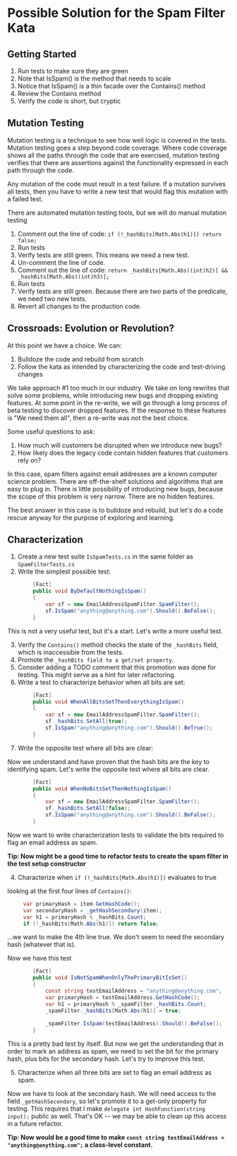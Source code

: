 # Possible Solution for the Spam Filter Kata

## Getting Started
1) Run tests to make sure they are green
2) Note that IsSpam() is the method that needs to scale
3) Notice that IsSpam() is a thin facade over the Contains() method
4) Review the Contains method
5) Verify the code is short, but cryptic

## Mutation Testing
Mutation testing is a technique to see how well logic is covered in the tests.  Mutation testing goes a step beyond code coverage.
Where code coverage shows all the paths through the code that are exercised, mutation testing verifies that there are assertions 
against the functionality expressed in each path through the code.

Any mutation of the code must result in a test failure.  If a mutation survives all tests, then you have to write a new test that would
flag this mutation with a failed test.

There are automated mutation testing tools, but we will do manual mutation testing

1) Comment out the line of code:  `if (!_hashBits[Math.Abs(h1)]) return false;`
2) Run tests
3) Verify tests are still green.  This means we need a new test.
4) Un-comment the line of code.
5) Comment out the line of code: `return _hashBits[Math.Abs((int)h2)] && _hashBits[Math.Abs((int)h3)];`
6) Run tests
7) Verify tests are still green.  Because there are two parts of the predicate, we need two new tests.
8) Revert all changes to the production code.

## Crossroads:  Evolution or Revolution?
At this point we have a choice.  We can:
1) Bulldoze the code and rebuild from scratch
2) Follow the kata as intended by characterizing the code and test-driving changes

We take approach #1 too much in our industry.  We take on long rewrites that solve some problems, while introducing new bugs and dropping existing features.
At some point in the re-write, we will go through a long process of beta testing to discover dropped features.  If the response to these features is 
"We need them all", then a re-write was not the best choice.

Some useful questions to ask:

1) How much will customers be disrupted when we introduce new bugs?
2) How likely does the legacy code contain hidden features that customers rely on?

In this case, spam filters against email addresses are a known computer science problem.  There are off-the-shelf solutions and algorithms that are easy 
to plug in.  There is little possibility of introducing new bugs, because the scope of this problem is very narrow.  There are no hidden features.

The best answer in this case is to bulldoze and rebuild, but let's do a code rescue anyway for the purpose of exploring and learning.

## Characterization
1) Create a new test suite `IsSpamTests.cs` in the same folder as `SpamFilterTests.cs`
2) Write the simplest possible test:
```c#
        [Fact]
        public void ByDefaultNothingIsSpam()
        {
            var sf = new EmailAddressSpamFilter.SpamFilter();
            sf.IsSpam("anything@anything.com").Should().BeFalse();
        }
```
This is not a very useful test, but it's a start.  Let's write a more useful test.

3) Verify the `Contains()` method checks the state of the `_hashBits` field, which is inaccessible from the tests.
4) Promote the `_hashBits field to a get/set property`. 
5) Consider adding a TODO comment that this promotion was done for testing.  This might serve as a hint for later refactoring.
6) Write a test to characterize behavior when all bits are set:

```c#
        [Fact]
        public void WhenAllBitsSetThenEverythingIsSpam()
        {
            var sf = new EmailAddressSpamFilter.SpamFilter();
            sf._hashBits.SetAll(true);
            sf.IsSpam("anything@anything.com").Should().BeTrue();
        }
```

7) Write the opposite test where all bits are clear:

Now we understand and have proven that the hash bits are the key to identifying spam.  Let's write the opposite test where all bits are clear.

```c#
        [Fact]
        public void WhenNoBitsSetThenNothingIsSpam()
        {
            var sf = new EmailAddressSpamFilter.SpamFilter();
            sf._hashBits.SetAll(false);
            sf.IsSpam("anything@anything.com").Should().BeFalse();
        }
```
Now we want to write characterization tests to validate the bits required to flag an email address as spam.

**Tip: Now might be a good time to refactor tests to create the spam filter in the test setup constructor**

4)  Characterize when `if (!_hashBits[Math.Abs(h1)])` evaluates to true

looking at the first four lines of `Contains()`:

```c#
     var primaryHash = item.GetHashCode();
     var secondaryHash = _getHashSecondary(item);
     var h1 = primaryHash % _hashBits.Count;
     if (!_hashBits[Math.Abs(h1)]) return false;
```
...we want to make the 4th line true.  We don't seem to need the secondary hash (whatever that is).

Now we have this test
```c#
        [Fact]
        public void IsNotSpamWhenOnlyThePrimaryBitIsSet()
        {
            const string testEmailAddress = "anything@anything.com"; 
            var primaryHash = testEmailAddress.GetHashCode();
            var h1 = primaryHash % _spamFilter._hashBits.Count;
            _spamFilter._hashBits[Math.Abs(h1)] = true;
            
            _spamFilter.IsSpam(testEmailAddress).Should().BeFalse();
        }
```
This is a pretty bad test by itself.  But now we get the understanding that in order to mark an address as spam, we need to set the bit for the 
primary hash, plus bits for the secondary hash.  Let's try to improve this test.

5) Characterize when all three bits are set to flag an email address as spam.

Now we have to look at the secondary hash.  We will need access to the field `_getHashSecondary`, so let's promote it to a get-only property for testing.
This requires that I make `delegate int HashFunction(string input);` public as well.  That's OK -- we may be able to clean up this access in a future refactor.

**Tip: Now would be a good time to make `const string testEmailAddress = "anything@anything.com";` a class-level constant.**



